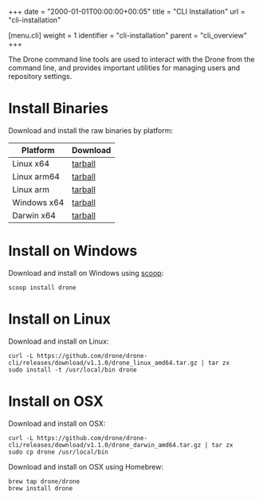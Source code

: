 +++
date = "2000-01-01T00:00:00+00:05"
title = "CLI Installation"
url = "cli-installation"

[menu.cli]
  weight = 1
  identifier = "cli-installation"
  parent = "cli_overview"
+++

The Drone command line tools are used to interact with the Drone from the command line, and provides important utilities for managing users and repository settings.

# Install Binaries

Download and install the raw binaries by platform:

Platform    | Download
------------|---------
Linux x64   | [tarball](https://github.com/drone/drone-cli/releases/download/v1.1.0/drone_linux_amd64.tar.gz)
Linux arm64 | [tarball](https://github.com/drone/drone-cli/releases/download/v1.1.0/drone_linux_arm64.tar.gz)
Linux arm   | [tarball](https://github.com/drone/drone-cli/releases/download/v1.1.0/drone_linux_arm.tar.gz)
Windows x64 | [tarball](https://github.com/drone/drone-cli/releases/download/v1.1.0/drone_windows_amd64.tar.gz)
Darwin x64  | [tarball](https://github.com/drone/drone-cli/releases/download/v1.1.0/drone_darwin_amd64.tar.gz)

# Install on Windows

Download and install on Windows using [scoop](http://scoop.sh):

```nohighlight
scoop install drone
```

# Install on Linux

Download and install on Linux:

```nohighlight
curl -L https://github.com/drone/drone-cli/releases/download/v1.1.0/drone_linux_amd64.tar.gz | tar zx
sudo install -t /usr/local/bin drone
```

# Install on OSX

Download and install on OSX:

```nohighlight
curl -L https://github.com/drone/drone-cli/releases/download/v1.1.0/drone_darwin_amd64.tar.gz | tar zx
sudo cp drone /usr/local/bin
```

Download and install on OSX using Homebrew:

```nohighlight
brew tap drone/drone
brew install drone
```
